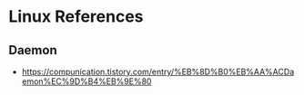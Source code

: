 # Linux References

## Daemon

- https://compunication.tistory.com/entry/%EB%8D%B0%EB%AA%ACDaemon%EC%9D%B4%EB%9E%80

